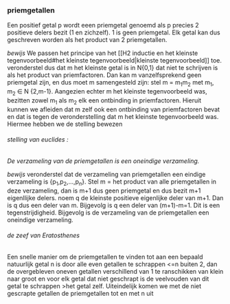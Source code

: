 ### priemgetallen
Een positief getal p wordt eeen priemgetal genoemd  als p precies 2 positieve delers bezit (1 en zichzelf). 1 is geen priemgetal. 
Elk getal kan dus geschreven worden als het product van 2 priemgetallen.

*bewijs*
We passen het principe van het [[H2 inductie en het kleinste tegenvoorbeeld#het kleinste tegenvoorbeeld|kleinste tegenvoorbeeld]] toe.
veronderstel dus dat m het kleinste getal is in N\{0,1} dat niet te schrijven is als het product van priemfactoren. 
Dan kan m vanzelfsprekend geen priemgetal zijn, en dus moet m samengesteld zijn: stel m = m$_1$m$_2$ met m$_1$, m$_2$ ∈ N \{2,m-1}. Aangezien echter m het kleinste tegenvoorbeeld was, bezitten zowel m$_1$ als m$_2$ elk een ontbinding in priemfactoren. Hieruit kunnen we afleiden dat m zelf ook een ontbinding van priemfactoren bevat en dat is tegen de veronderstelling dat m het kleinste tegenvoorbeeld was. Hiermee hebben we de stelling bewezen

###### stelling van euclides : 
*De verzameling van de priemgetallen is een oneindige verzameling.*

*bewijs*
veronderstel dat de verzameling van priemgetallen een eindige verzameling is {p$_1$,p$_2$,...,p$_n$}.
Stel m = het product van alle priemgetallen in deze verzameling, dan is m+1 dus geen priemgetal en dus bezit m+1 eigenllijke delers. 
noem q de kleinste positieve eigenlijke deler van m+1. Dan is q dus een deler van m. Bijgevolg is q een deler van (m+1)-m=1. Dit is een tegenstrijdigheid. Bijgevolg is de verzameling van de priemgetallen een oneindige verzameling.


###### de zeef van Eratosthenes
Een snelle manier om de priemgetallen te vinden tot aan een bepaald natuurlijk getal n is door alle even getallen te schrappen <=n buiten 2, dan de overgebleven oneven getallen verschillend van 1 te ranschikken van klein naar groot en voor elk getal dat niet geschrapt is de veelvouden van dit getal te schrappen >het getal zelf. 
Uiteindelijk komen we met de niet gescrapte getallen de priemgetallen tot en met n uit 